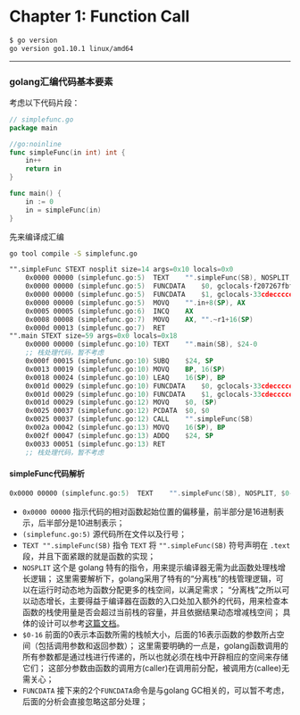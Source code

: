 # Chapter 1: Function Call

```bash
$ go version
go version go1.10.1 linux/amd64
```
---

### golang汇编代码基本要素

考虑以下代码片段：
```go
// simplefunc.go
package main

//go:noinline
func simpleFunc(in int) int {
	in++
	return in
}

func main() {
	in := 0
	in = simpleFunc(in)
}
```

先来编译成汇编
```bash
go tool compile -S simplefunc.go
```

```asm
"".simpleFunc STEXT nosplit size=14 args=0x10 locals=0x0
	0x0000 00000 (simplefunc.go:5)	TEXT	"".simpleFunc(SB), NOSPLIT, $0-16
	0x0000 00000 (simplefunc.go:5)	FUNCDATA	$0, gclocals·f207267fbf96a0178e8758c6e3e0ce28(SB)
	0x0000 00000 (simplefunc.go:5)	FUNCDATA	$1, gclocals·33cdeccccebe80329f1fdbee7f5874cb(SB)
	0x0000 00000 (simplefunc.go:5)	MOVQ	"".in+8(SP), AX
	0x0005 00005 (simplefunc.go:6)	INCQ	AX
	0x0008 00008 (simplefunc.go:7)	MOVQ	AX, "".~r1+16(SP)
	0x000d 00013 (simplefunc.go:7)	RET
"".main STEXT size=59 args=0x0 locals=0x18
	0x0000 00000 (simplefunc.go:10)	TEXT	"".main(SB), $24-0
	;; 栈处理代码，暂不考虑
	0x000f 00015 (simplefunc.go:10)	SUBQ	$24, SP
	0x0013 00019 (simplefunc.go:10)	MOVQ	BP, 16(SP)
	0x0018 00024 (simplefunc.go:10)	LEAQ	16(SP), BP
	0x001d 00029 (simplefunc.go:10)	FUNCDATA	$0, gclocals·33cdeccccebe80329f1fdbee7f5874cb(SB)
	0x001d 00029 (simplefunc.go:10)	FUNCDATA	$1, gclocals·33cdeccccebe80329f1fdbee7f5874cb(SB)
	0x001d 00029 (simplefunc.go:12)	MOVQ	$0, (SP)
	0x0025 00037 (simplefunc.go:12)	PCDATA	$0, $0
	0x0025 00037 (simplefunc.go:12)	CALL	"".simpleFunc(SB)
	0x002a 00042 (simplefunc.go:13)	MOVQ	16(SP), BP
	0x002f 00047 (simplefunc.go:13)	ADDQ	$24, SP
	0x0033 00051 (simplefunc.go:13)	RET
	;; 栈处理代码，暂不考虑
```
#### simpleFunc代码解析

```asm
0x0000 00000 (simplefunc.go:5)	TEXT	"".simpleFunc(SB), NOSPLIT, $0-16
```
- `0x0000 00000` 指示代码的相对函数起始位置的偏移量，前半部分是16进制表示，后半部分是10进制表示；
- `(simplefunc.go:5)` 源代码所在文件以及行号；
- `TEXT	"".simpleFunc(SB)` 指令 `TEXT` 将 `"".simpleFunc(SB)` 符号声明在 `.text` 段，并且下面紧跟的就是函数的实现；
- `NOSPLIT` 这个是 golang 特有的指令，用来提示编译器无需为此函数处理栈增长逻辑；
这里需要解析下，golang采用了特有的“分离栈”的栈管理逻辑，可以在运行时动态地为函数分配更多的栈空间，以满足需求；
“分离栈”之所以可以动态增长，主要得益于编译器在函数的入口处加入额外的代码，用来检查本函数的栈使用量是否会超过当前栈的容量，并且依据结果动态增减栈空间；
具体的设计可以参考[这篇文档](https://docs.google.com/document/d/1wAaf1rYoM4S4gtnPh0zOlGzWtrZFQ5suE8qr2sD8uWQ/pub)。
- `$0-16` 前面的0表示本函数所需的栈帧大小，后面的16表示函数的参数所占空间（包括调用参数和返回参数）；
这里需要明确的一点是，golang函数调用的所有参数都是通过栈进行传递的，所以也就必须在栈中开辟相应的空间来存储它们；
这部分参数由函数的调用方(caller)在调用前分配，被调用方(callee)无需关心；
- `FUNCDATA` 接下来的2个`FUNCDATA`命令是与golang GC相关的，可以暂不考虑，后面的分析会直接忽略这部分处理；
